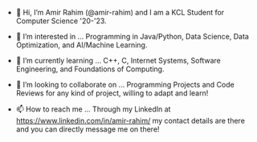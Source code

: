- 👋 Hi, I’m Amir Rahim (@amir-rahim) and I am a KCL Student for Computer Science '20-'23.


- 👀 I’m interested in ...
Programming in Java/Python, Data Science, Data Optimization, and AI/Machine Learning.

- 🌱 I’m currently learning ... 
C++, C, Internet Systems, Software Engineering, and Foundations of Computing.

- 💞️ I’m looking to collaborate on ... 
Programming Projects and Code Reviews for any kind of project, willing to adapt and learn!

- 📫 How to reach me ... 
Through my LinkedIn at https://www.linkedin.com/in/amir-rahim/ my contact details are there and you can directly message me on there!

<!---
amir-rahim/amir-rahim is a ✨ special ✨ repository because its `README.md` (this file) appears on your GitHub profile.
You can click the Preview link to take a look at your changes.
--->
